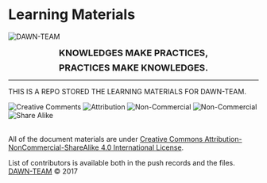 
# Learning Materials


![DAWN-TEAM](https://avatars0.githubusercontent.com/u/31675657?s=300&v=4)
<p style="margin: 0.5em auto; text-align: center;font-size:large;font-weight: bold;">KNOWLEDGES MAKE PRACTICES<!-- POSSIBLE  -->,</p> 
<p style="margin: 0 auto; text-align: center;font-size:large;font-weight: bold;">PRACTICES MAKE KNOWLEDGES<!-- FORWARD  -->.</p>


--------

THIS IS A REPO STORED THE LEARNING MATERIALS FOR DAWN-TEAM.   
 

<a rel="license" style="text-decoration:none;hover:none;" href="http://creativecommons.org/licenses/by-nc-sa/4.0/">
    <div style="margin-top:0.5em;margin-bottom:1em;">
        <img alt="Creative Comments" style="display:inline;"  src="https://mirrors.creativecommons.org/presskit/icons/cc.svg"/>
        <img alt="Attribution" style="display:inline;margin-top:0;"  src="https://mirrors.creativecommons.org/presskit/icons/by.svg"/>
        <img alt="Non-Commercial" style="display:inline;margin-top:0;"  src="https://mirrors.creativecommons.org/presskit/icons/nc.svg"/>
        <img alt="Non-Commercial" style="display:inline;margin-top:0;"  src="https://mirrors.creativecommons.org/presskit/icons/nc-jp.svg"/>
        <img alt="Share Alike" style="display:inline;margin-top:0;"  src="https://mirrors.creativecommons.org/presskit/icons/sa.svg"/>
     </div>
</a>
<br />
All of the document materials are under <a rel="license" href="http://creativecommons.org/licenses/by-nc-sa/4.0/">Creative Commons Attribution-NonCommercial-ShareAlike 4.0 International License</a>.

List of contributors is available both in the push records and the files.
[DAWN-TEAM](https://github.com/Dawn-Team/) © 2017
